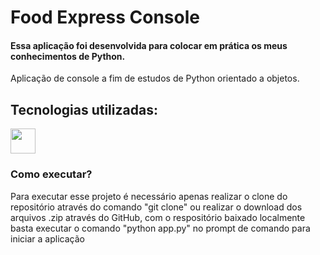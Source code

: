 # Food Express Console
#### Essa aplicação foi desenvolvida para colocar em prática os meus conhecimentos de Python.
<div>
  <p>Aplicação de console a fim de estudos de Python orientado a objetos.</p>
</div>

## Tecnologias utilizadas:
<div>
  <img src="https://cdn.jsdelivr.net/gh/devicons/devicon@latest/icons/python/python-original.svg" width="40" height="40" />
</div>

### Como executar?
<div>
  <p>Para executar esse projeto é necessário apenas realizar o clone do repositório através do comando "git clone" ou realizar o download dos arquivos .zip através do GitHub, com o respositório baixado localmente basta executar o comando "python app.py" no prompt de comando para iniciar a aplicação</p>
</div>
